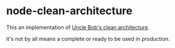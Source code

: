 # node-clean-architecture

This an implementation of [Uncle Bob's clean architecture](https://blog.cleancoder.com/uncle-bob/2012/08/13/the-clean-architecture.html).

it's not by all means a complete or ready to be used in production.
